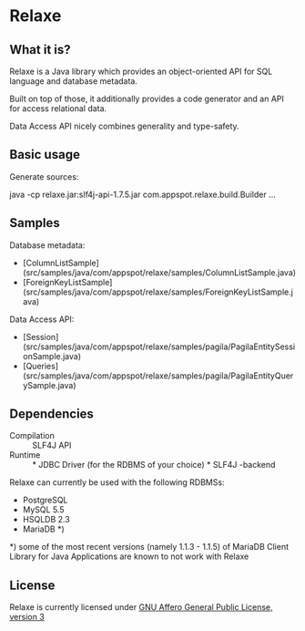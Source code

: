 Relaxe
=======================================================================

What it is?
-----------------------------------------------------------------------

Relaxe is a Java library which provides an object-oriented 
API for SQL language and database metadata.

Built on top of those, it additionally provides
a code generator and an API for access relational data.

Data Access API nicely combines generality and type-safety.


Basic usage
-----------------------------------------------------------------------

Generate sources:

  java -cp relaxe.jar:slf4j-api-1.7.5.jar com.appspot.relaxe.build.Builder ...



Samples
-----------------------------------------------------------------------

Database metadata:

  * [ColumnListSample] (src/samples/java/com/appspot/relaxe/samples/ColumnListSample.java)
  * [ForeignKeyListSample] (src/samples/java/com/appspot/relaxe/samples/ForeignKeyListSample.java)

Data Access API:

  * [Session] (src/samples/java/com/appspot/relaxe/samples/pagila/PagilaEntitySessionSample.java)
  * [Queries] (src/samples/java/com/appspot/relaxe/samples/pagila/PagilaEntityQuerySample.java)


Dependencies
-----------------------------------------------------------------------

<dl>
  <dt>Compilation</dt>
  <dd>SLF4J API</dd>
  <dt>Runtime</dt>
  <dd>
    * JDBC Driver (for the RDBMS of your choice) 
    * SLF4J -backend
  </dd>
</dl>

Relaxe can currently be used with the following RDBMSs:

- PostgreSQL
- MySQL 5.5
- HSQLDB 2.3
- MariaDB *)


*) some of the most recent versions (namely 1.1.3 - 1.1.5) of 
   MariaDB Client Library for Java Applications are known
   to not work with Relaxe


License
-----------------------------------------------------------------------

Relaxe is currently licensed under 
[GNU Affero General Public License, version 3](http://www.gnu.org/licenses/agpl-3.0.html)



